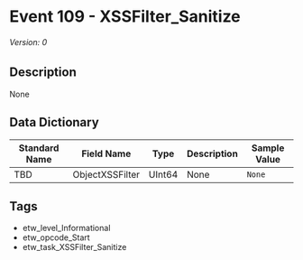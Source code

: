 # Event 109 - XSSFilter_Sanitize
###### Version: 0

## Description
None

## Data Dictionary
|Standard Name|Field Name|Type|Description|Sample Value|
|---|---|---|---|---|
|TBD|ObjectXSSFilter|UInt64|None|`None`|

## Tags
* etw_level_Informational
* etw_opcode_Start
* etw_task_XSSFilter_Sanitize